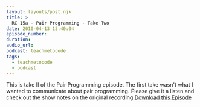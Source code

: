 ```yaml
---
layout: layouts/post.njk
title: >
  RC 15a - Pair Programming - Take Two
date: 2010-04-13 13:40:04
episode_number:
duration:
audio_url:
podcast: teachmetocode
tags:
  - teachmetocode
  - podcast
---
```


This is take II of the Pair Programming episode. The first take wasn't what I wanted to communicate about pair programming. Please give it a listen and check out the show notes on the original recording.[Download this Episode](https://media.libsyn.com/media/charlesmaxwood/rc_15_pair_programming.mp3)
